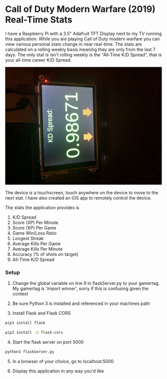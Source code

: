 # Call of Duty Modern Warfare (2019) Real-Time Stats

I have a Raspberry Pi with a 3.5" Adafruit TFT Display next to my TV running this application. While you are playing Call of Duty modern warfare you can view various personal stats change in near real-time. The stats are calculated on a rolling weekly basis meaning they are only from the last 7 days. The only stat is isn't rolling weekly is the "All-Time K/D Spread", that is your all-time career K/D Spread.

![Device Image](device.jpg)

The device is a touchscreen, touch anywhere on the device to move to the next stat. I have also created an iOS app to remotely control the device.

The stats the application provides is 
1) K/D Spread
2) Score (XP) Per Minute
3) Score (XP) Per Game
4) Game Win/Loss Ratio
5) Longest Streak
6) Average Kills Per Game
7) Average Kills Per Minute
8) Accuracy (% of shots on target)
9) All-Time K/D Spread


### Setup

1) Change the global variable on line 9 in flaskServer.py to your gamertag. My gamertag is 'import winner', sorry if this is confusing given the context

2) Be sure Python 3 is installed and referenced in your machines path

3) Install Flask and Flask CORS
```bash
pip3 install flask
```
```bash
pip3 install -U flask-cors
```

4) Start the flask server on port 5000
```bash
python3 flaskServer.py
```

5) In a browser of your choice, go to localhost:5000

6) Display this application in any way you'd like


